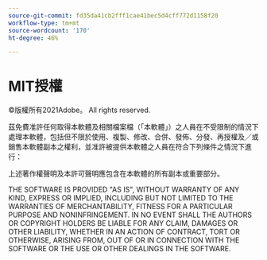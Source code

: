 ```yaml
---
source-git-commit: fd35da41cb2fff1cae41bec5d4cff772d1158f20
workflow-type: tm+mt
source-wordcount: '170'
ht-degree: 46%

---
```

# MIT授權

©版權所有2021Adobe。 All rights reserved.

茲免費准許任何取得本軟體及相關檔案檔（「本軟體」）之人員在不受限制的情況下處理本軟體，包括但不限於使用、複製、修改、合併、發佈、分發、再授權及／或銷售本軟體副本之權利，並准許被提供本軟體之人員在符合下列條件之情況下進行：

上述著作權聲明及本許可聲明應包含在本軟體的所有副本或重要部分。

THE SOFTWARE IS PROVIDED &quot;AS IS&quot;, WITHOUT WARRANTY OF ANY KIND,
EXPRESS OR IMPLIED, INCLUDING BUT NOT LIMITED TO THE WARRANTIES OF
MERCHANTABILITY, FITNESS FOR A PARTICULAR PURPOSE AND
NONINFRINGEMENT. IN NO EVENT SHALL THE AUTHORS OR COPYRIGHT HOLDERS BE
LIABLE FOR ANY CLAIM, DAMAGES OR OTHER LIABILITY, WHETHER IN AN ACTION
OF CONTRACT, TORT OR OTHERWISE, ARISING FROM, OUT OF OR IN CONNECTION
WITH THE SOFTWARE OR THE USE OR OTHER DEALINGS IN THE SOFTWARE.
